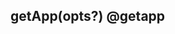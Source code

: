 ## getApp(opts?) @getapp

<!-- UTSAPIJSON.getApp.description -->

<!-- UTSAPIJSON.getApp.param -->

<!-- UTSAPIJSON.getApp.returnValue -->

<!-- UTSAPIJSON.getApp.compatibility -->

<!-- UTSAPIJSON.getApp.tutorial -->

<!-- UTSAPIJSON.general_type.name -->

<!-- UTSAPIJSON.general_type.param -->